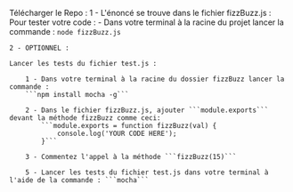 Télécharger le Repo :
    1 - L'énoncé se trouve dans le fichier fizzBuzz.js : 
        Pour tester votre code :
            - Dans votre terminal à la racine du projet lancer la commande : ```node fizzBuzz.js```

    2 - OPTIONNEL : 

    Lancer les tests du fichier test.js :

        1 - Dans votre terminal à la racine du dossier fizzBuzz lancer la commande :
        ```npm install mocha -g```

        2 - Dans le fichier fizzBuzz.js, ajouter ```module.exports``` devant la méthode fizzBuzz comme ceci: 
            ```module.exports = function fizzBuzz(val) {
	            console.log('YOUR CODE HERE');
            }```

        3 - Commentez l'appel à la méthode ```fizzBuzz(15)```
    
        5 - Lancer les tests du fichier test.js dans votre terminal à l'aide de la commande : ```mocha```
